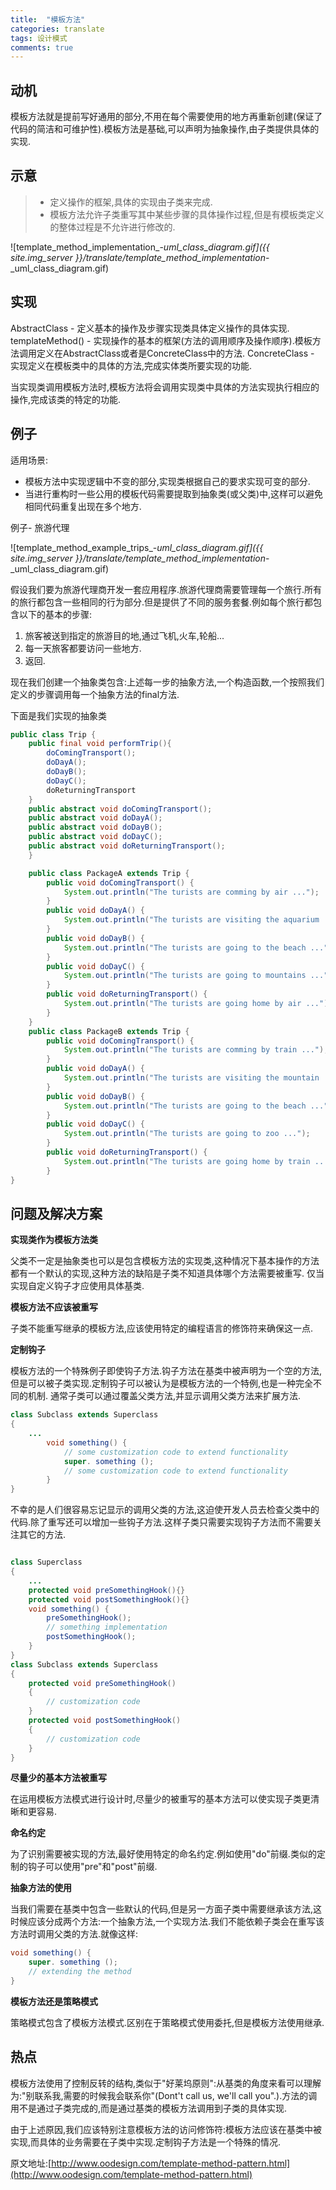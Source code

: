 ```yaml
---
title:  "模板方法"
categories: translate
tags: 设计模式
comments: true
---
```


## 动机

模板方法就是提前写好通用的部分,不用在每个需要使用的地方再重新创建(保证了代码的简洁和可维护性).模板方法是基础,可以声明为抽象操作,由子类提供具体的实现.

## 示意

> * 定义操作的框架,具体的实现由子类来完成.
> * 模板方法允许子类重写其中某些步骤的具体操作过程,但是有模板类定义的整体过程是不允许进行修改的.

![template_method_implementation_-_uml_class_diagram.gif]({{ site.img_server }}/translate/template_method_implementation_-_uml_class_diagram.gif)


<!-- more -->


## 实现

AbstractClass - 定义基本的操作及步骤实现类具体定义操作的具体实现.
templateMethod() - 实现操作的基本的框架(方法的调用顺序及操作顺序).模板方法调用定义在AbstractClass或者是ConcreteClass中的方法.
ConcreteClass - 实现定义在模板类中的具体的方法,完成实体类所要实现的功能.

当实现类调用模板方法时,模板方法将会调用实现类中具体的方法实现执行相应的操作,完成该类的特定的功能.

## 例子

适用场景:

* 模板方法中实现逻辑中不变的部分,实现类根据自己的要求实现可变的部分.
* 当进行重构时一些公用的模板代码需要提取到抽象类(或父类)中,这样可以避免相同代码重复出现在多个地方.

例子- 旅游代理

![template_method_example_trips_-_uml_class_diagram.gif]({{ site.img_server }}/translate/template_method_implementation_-_uml_class_diagram.gif)

假设我们要为旅游代理商开发一套应用程序.旅游代理商需要管理每一个旅行.所有的旅行都包含一些相同的行为部分.但是提供了不同的服务套餐.例如每个旅行都包含以下的基本的步骤:

1. 旅客被送到指定的旅游目的地,通过飞机,火车,轮船...
2. 每一天旅客都要访问一些地方.
3. 返回.

现在我们创建一个抽象类包含:上述每一步的抽象方法,一个构造函数,一个按照我们定义的步骤调用每一个抽象方法的final方法.

下面是我们实现的抽象类

```java
public class Trip {
    public final void performTrip(){
        doComingTransport();
        doDayA();
        doDayB();
        doDayC();
        doReturningTransport
    }
    public abstract void doComingTransport();
    public abstract void doDayA();
    public abstract void doDayB();
    public abstract void doDayC();
    public abstract void doReturningTransport();
    }

    public class PackageA extends Trip {
        public void doComingTransport() {
            System.out.println("The turists are comming by air ...");
        }
        public void doDayA() {
            System.out.println("The turists are visiting the aquarium ...");
        }
        public void doDayB() {
            System.out.println("The turists are going to the beach ...");
        }
        public void doDayC() {
            System.out.println("The turists are going to mountains ...");
        }
        public void doReturningTransport() {
            System.out.println("The turists are going home by air ...");
        }
    }
    public class PackageB extends Trip {
        public void doComingTransport() {
            System.out.println("The turists are comming by train ...");
        }
        public void doDayA() {
            System.out.println("The turists are visiting the mountain ...");
        }
        public void doDayB() {
            System.out.println("The turists are going to the beach ...");
        }
        public void doDayC() {
            System.out.println("The turists are going to zoo ...");
        }
        public void doReturningTransport() {
            System.out.println("The turists are going home by train ...");
        }
}
```

## 问题及解决方案

**实现类作为模板方法类**

父类不一定是抽象类也可以是包含模板方法的实现类,这种情况下基本操作的方法都有一个默认的实现,这种方法的缺陷是子类不知道具体哪个方法需要被重写.
仅当实现自定义钩子才应使用具体基类.

**模板方法不应该被重写**

子类不能重写继承的模板方法,应该使用特定的编程语言的修饰符来确保这一点.

**定制钩子**

模板方法的一个特殊例子即使钩子方法.钩子方法在基类中被声明为一个空的方法,但是可以被子类实现.定制钩子可以被认为是模板方法的一个特例,也是一种完全不同的机制.
通常子类可以通过覆盖父类方法,并显示调用父类方法来扩展方法.

```java
class Subclass extends Superclass
{
    ...
        void something() {
            // some customization code to extend functionality
            super. something ();
            // some customization code to extend functionality
        }
}
```

不幸的是人们很容易忘记显示的调用父类的方法,这迫使开发人员去检查父类中的代码.除了重写还可以增加一些钩子方法.这样子类只需要实现钩子方法而不需要关注其它的方法.

```java

class Superclass
{
    ...
    protected void preSomethingHook(){}
    protected void postSomethingHook(){}
    void something() {
        preSomethingHook();
        // something implementation
        postSomethingHook();
    }
}
class Subclass extends Superclass
{
    protected void preSomethingHook()
    {
        // customization code
    }
    protected void postSomethingHook()
    {
        // customization code
    }
}
```

**尽量少的基本方法被重写**

在运用模板方法模式进行设计时,尽量少的被重写的基本方法可以使实现子类更清晰和更容易.

**命名约定**

为了识别需要被实现的方法,最好使用特定的命名约定.例如使用"do"前缀.类似的定制的钩子可以使用"pre"和"post"前缀.

**抽象方法的使用**

当我们需要在基类中包含一些默认的代码,但是另一方面子类中需要继承该方法,这时候应该分成两个方法:一个抽象方法,一个实现方法.我们不能依赖子类会在重写该方法时调用父类的方法.就像这样:

```java
void something() {
    super. something ();
    // extending the method
}
```

**模板方法还是策略模式**

策略模式包含了模板方法模式.区别在于策略模式使用委托,但是模板方法使用继承.

## 热点

模板方法使用了控制反转的结构,类似于"好莱坞原则":从基类的角度来看可以理解为:"别联系我,需要的时候我会联系你"(Dont't call us, we'll call you".).方法的调用不是通过子类完成的,而是通过基类的模板方法调用到子类的具体实现.

由于上述原因,我们应该特别注意模板方法的访问修饰符:模板方法应该在基类中被实现,而具体的业务需要在子类中实现.定制钩子方法是一个特殊的情况.


原文地址:[http://www.oodesign.com/template-method-pattern.html](http://www.oodesign.com/template-method-pattern.html)

